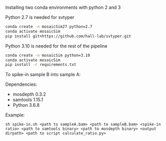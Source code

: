 Installing two conda environments with python 2 and 3

Python 2.7 is needed for svtyper
```bash
conda create -n mosaicSim27 python=2.7
conda activate mosaicSim
pip install git+https://github.com/hall-lab/svtyper.git
```
Python 3.10 is needed for the rest of the pipeline
```bash
conda create -n mosaicSim python=3.10
conda activate mosaicSim
pip install -r requirements.txt
```

To spike-in sample B into sample A:

Dependencies:

* mosdepth 0.3.2
* samtools 1.15.1
* Python 3.6.8

Example:
```
sh spike-in.sh <path to sampleA.bam> <path to sampleB.bam> <spike-in ratio> <path to samtools binary> <path to mosdepth binary> <output dirpath> <path to script calculate_ratio.py>
```
